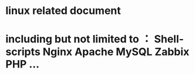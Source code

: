 # linux related document 
# including but not limited to ： Shell-scripts Nginx Apache MySQL Zabbix PHP ...
